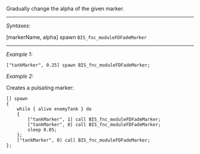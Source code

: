 Gradually change the alpha of the given marker.


---
*Syntaxes:*

[markerName, alpha] spawn `BIS_fnc_moduleFDFadeMarker`

---
*Example 1:*

```sqf
["tankMarker", 0.25] spawn BIS_fnc_moduleFDFadeMarker;
```

*Example 2:*

Creates a pulsating marker:

```sqf
[] spawn 
{
	while { alive enemyTank } do
	{
		["tankMarker", 1] call BIS_fnc_moduleFDFadeMarker;
		["tankMarker", 0] call BIS_fnc_moduleFDFadeMarker;
		sleep 0.05;
	};
	["tankMarker", 0] call BIS_fnc_moduleFDFadeMarker;
};
```